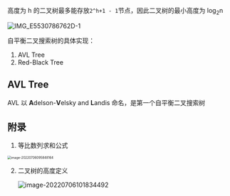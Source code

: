 高度为 h 的二叉树最多能存放`2^h+1 - 1`节点，因此二叉树的最小高度为 log<sub>2</sub>n

![IMG_E5530786762D-1](https://pic.limiaomiao.site:8443/public/uploads/IMG_E5530786762D-1.jpeg)

自平衡二叉搜索树的具体实现：

1. AVL Tree
2. Red-Black Tree

## AVL Tree

AVL 以 **A**delson-**V**elsky and **L**andis 命名，是第一个自平衡二叉搜索树

## 附录

1. 等比数列求和公式

<img src="http://serial.limiaomiao.site:8089/public/uploads/image-20220706095848164.png" alt="image-20220706095848164" style="zoom:50%;" />

2. 二叉树的高度定义

   ![image-20220706101834492](https://pic.limiaomiao.site:8443/public/uploads/image-20220706101834492.png)
